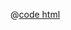 <DemoWrap>
  <template #header>

### 排序

  </template>
  <template #tip>

在配置列时设定`sorter`以支持对列进行排序。

  <n-alert title="注意" type="warning">

在 Protable 中，若 `sync-route` 不为 `false` 时，可配置 `syncRouteSorter` 让 sort 开启路由同步，如果不配置就不会同步路由。

  </n-alert>

  </template>
  <template #demo>
    <SorterDemo />
  </template>

@[code html](./SorterDemo.vue)

</DemoWrap>

